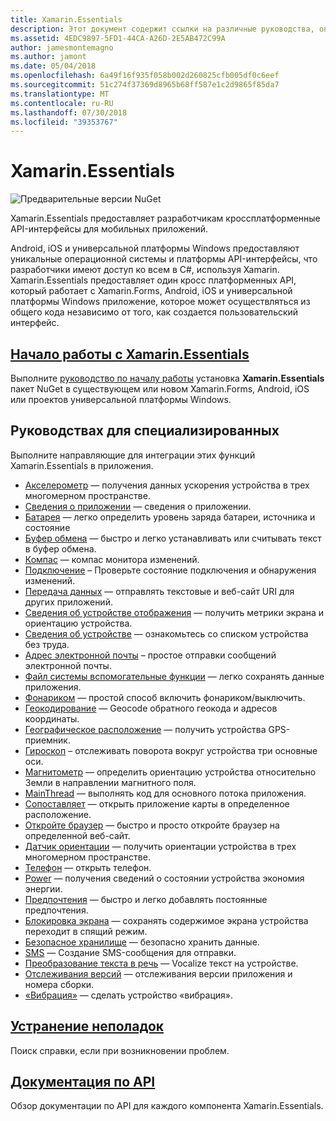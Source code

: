 ```yaml
---
title: Xamarin.Essentials
description: Этот документ содержит ссылки на различные руководства, описывающие Xamarin.Essentials, позволяя разработчикам кроссплатформенные API-интерфейсы для мобильных приложений.
ms.assetid: 4EDC9897-5FD1-44CA-A26D-2E5AB472C99A
author: jamesmontemagno
ms.author: jamont
ms.date: 05/04/2018
ms.openlocfilehash: 6a49f16f935f058b002d260825cfb005df0c6eef
ms.sourcegitcommit: 51c274f37369d8965b68ff587e1c2d9865f85da7
ms.translationtype: MT
ms.contentlocale: ru-RU
ms.lasthandoff: 07/30/2018
ms.locfileid: "39353767"
---
```

# <a name="xamarinessentials"></a>Xamarin.Essentials

![Предварительные версии NuGet](~/media/shared/pre-release.png)

Xamarin.Essentials предоставляет разработчикам кроссплатформенные API-интерфейсы для мобильных приложений.

Android, iOS и универсальной платформы Windows предоставляют уникальные операционной системы и платформы API-интерфейсы, что разработчики имеют доступ ко всем в C#, используя Xamarin. Xamarin.Essentials предоставляет один кросс платформенных API, который работает с Xamarin.Forms, Android, iOS и универсальной платформы Windows приложение, которое может осуществляться из общего кода независимо от того, как создается пользовательский интерфейс.

## <a name="get-started-with-xamarinessentialsget-startedmdcontextxamarinxamarin-forms"></a>[Начало работы с Xamarin.Essentials](get-started.md?context=xamarin/xamarin-forms)

Выполните [руководство по началу работы](get-started.md) установка **Xamarin.Essentials** пакет NuGet в существующем или новом Xamarin.Forms, Android, iOS или проектов универсальной платформы Windows.

## <a name="feature-guides"></a>Руководствах для специализированных

Выполните направляющие для интеграции этих функций Xamarin.Essentials в приложения.

* [Акселерометр](accelerometer.md?context=xamarin/xamarin-forms) — получения данных ускорения устройства в трех многомерном пространстве.
* [Сведения о приложении](app-information.md?context=xamarin/xamarin-forms) — сведения о приложении.
* [Батарея](battery.md?context=xamarin/xamarin-forms) — легко определить уровень заряда батареи, источника и состояние
* [Буфер обмена](clipboard.md?context=xamarin/xamarin-forms) — быстро и легко устанавливать или считывать текст в буфер обмена.
* [Компас](compass.md?context=xamarin/xamarin-forms) — компас монитора изменений.
* [Подключение](connectivity.md?context=xamarin/xamarin-forms) – Проверьте состояние подключения и обнаружения изменений.
* [Передача данных](data-transfer.md?context=xamarin/xamarin-forms) — отправлять текстовые и веб-сайт URI для других приложений.
* [Сведения об устройстве отображения](device-display.md?context=xamarin/xamarin-forms) — получить метрики экрана и ориентацию устройства.
* [Сведения об устройстве](device-information.md?context=xamarin/xamarin-forms) — ознакомьтесь со списком устройства без труда.
* [Адрес электронной почты](email.md?context=xamarin/xamarin-forms) – простое отправки сообщений электронной почты.
* [Файл системы вспомогательные функции](file-system-helpers.md?context=xamarin/xamarin-forms) — легко сохранять данные приложения.
* [Фонариком](flashlight.md?context=xamarin/xamarin-forms) — простой способ включить фонариком/выключить.
* [Геокодирование](geocoding.md?context=xamarin/xamarin-forms) — Geocode обратного геокода и адресов координаты.
* [Географическое расположение](geolocation.md?context=xamarin/xamarin-forms) — получить устройства GPS-приемник.
* [Гироскоп](gyroscope.md?context=xamarin/xamarin-forms) – отслеживать поворота вокруг устройства три основные оси.
* [Магнитометр](magnetometer.md?context=xamarin/xamarin-forms) — определить ориентацию устройства относительно Земли в направлении магнитного поля.
* [MainThread](main-thread.md?content=xamarin/xamarin-forms) — выполнять код для основного потока приложения.
* [Сопоставляет](maps.md?content=xamarin/xamarin-forms) — открыть приложение карты в определенное расположение.
* [Откройте браузер](open-browser.md?context=xamarin/xamarin-forms) — быстро и просто откройте браузер на определенной веб-сайт.
* [Датчик ориентации](orientation-sensor.md?context=xamarin/xamarin-forms) — получить ориентации устройства в трех многомерном пространстве.
* [Телефон](phone-dialer.md?context=xamarin/xamarin-forms) — открыть телефон.
* [Power](power.md?context=xamarin/xamarin-forms) — получения сведений о состоянии устройства экономия энергии.
* [Предпочтения](preferences.md?context=xamarin/xamarin-forms) — быстро и легко добавлять постоянные предпочтения.
* [Блокировка экрана](screen-lock.md?context=xamarin/xamarin-forms) — сохранять содержимое экрана устройства переходит в спящий режим.
* [Безопасное хранилище](secure-storage.md?context=xamarin/xamarin-forms) — безопасно хранить данные.
* [SMS](sms.md?context=xamarin/xamarin-forms) — Создание SMS-сообщения для отправки.
* [Преобразование текста в речь](text-to-speech.md?context=xamarin/xamarin-forms) — Vocalize текст на устройстве.
* [Отслеживания версий](version-tracking.md?context=xamarin/xamarin-forms) — отслеживания версии приложения и номера сборки.
* [«Вибрация»](vibrate.md?context=xamarin/xamarin-forms) — сделать устройство «вибрация».

## <a name="troubleshootingtroubleshootingmdcontextxamarinxamarin-forms"></a>[Устранение неполадок](troubleshooting.md?context=xamarin/xamarin-forms)

Поиск справки, если при возникновении проблем.

## <a name="api-documentationxrefxamarinessentials"></a>[Документация по API](xref:Xamarin.Essentials)

Обзор документации по API для каждого компонента Xamarin.Essentials.
